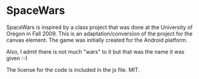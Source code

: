 SpaceWars
=========

SpaceWars is inspired by a class project that was done at the University of
Oregon in Fall 2009. This is an adaptation/conversion of the project for the
canvas element. The game was initially created for the Android platform.

Also, I admit there is not much "wars" to it but that was the name it was given
:-)

The license for the code is included in the js file. MIT.
